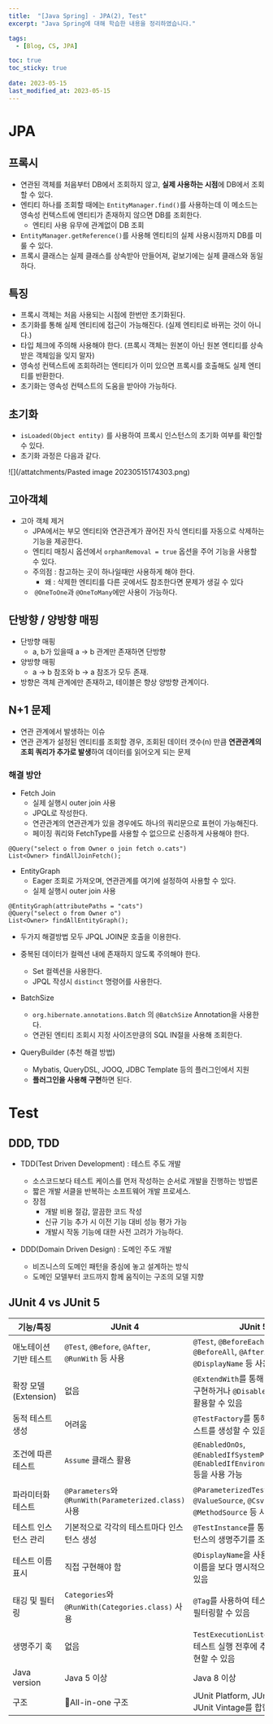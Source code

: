 ```yaml
---
title:  "[Java Spring] - JPA(2), Test"
excerpt: "Java Spring에 대해 학습한 내용을 정리하였습니다."

tags:
  - [Blog, CS, JPA]

toc: true
toc_sticky: true
 
date: 2023-05-15
last_modified_at: 2023-05-15
---
```


# JPA

## 프록시

- 연관된 객체를 처음부터 DB에서 조회하지 않고, **실제 사용하는 시점**에 DB에서 조회할 수 있다.
- 엔티티 하나를 조회할 때에는 `EntityManager.find()`를 사용하는데 이 메소드는 영속성 컨텍스트에 엔티티가 존재하지 않으면 DB를 조회한다.
	- 엔티티 사용 유무에 관계없이 DB 조회
- `EntityManager.getReference()`를 사용해 엔티티의 실제 사용시점까지 DB를 미룰 수 있다.
- 프록시 클래스는 실제 클래스를 상속받아 만들어져, 겉보기에는 실제 클래스와 동일하다.

## 특징

- 프록시 객체는 처음 사용되는 시점에 한번만 초기화된다.
- 초기화를 통해 실제 엔티티에 접근이 가능해진다. (실제 엔티티로 바뀌는 것이 아니다.)
- 타입 체크에 주의해 사용해야 한다. (프록시 객체는 원본이 아닌 원본 엔티티를 상속받은 객체임을 잊지 말자)
- 영속성 컨텍스트에 조회하려는 엔티티가 이미 있으면 프록시를 호출해도 실제 엔티티를 반환한다.
- 초기화는 영속성 컨텍스트의 도움을 받아야 가능하다.

## 초기화

- `isLoaded(Object entity)` 를 사용하여 프록시 인스턴스의 초기화 여부를 확인할 수 있다.
- 초기화 과정은 다음과 같다.

![](/attatchments/Pasted image 20230515174303.png)

## 고아객체

- 고아 객체 제거 
	- JPA에서는 부모 엔티티와 연관관계가 끊어진 자식 엔티티를 자동으로 삭제하는 기능을 제공한다. 
	- 엔티티 매칭시 옵션에서 `orphanRemoval = true` 옵션을 주어 기능을 사용할 수 있다.
	- 주의점 : 참고하는 곳이 하나일때만 사용하게 해야 한다. 
		- 왜 : 삭제한 엔티티를 다른 곳에서도 참조한다면 문제가 생길 수 있다
	-  `@OneToOne`과 `@OneToMany`에만 사용이 가능하다.

## 단방향 / 양방향 매핑

- 단방향 매핑 
	- a, b가 있을때 a -> b 관계만 존재하면 단방향
- 양방향 매핑
	-  a -> b 참조와 b -> a 참조가 모두 존재.
- 방향은 객체 관계에만 존재하고, 테이블은 향상 양방향 관계이다.

## N+1 문제

- 연관 관계에서 발생하는 이슈
- 연관 관계가 설정된 엔티티를 조회할 경우, 조회된 데이터 갯수(n) 만큼 **연관관계의 조회 쿼리가 추가로 발생**하여 데이터를 읽어오게 되는 문제

### 해결 방안

- Fetch Join
	- 실제 실행시 outer join 사용
	- JPQL로 작성한다.
	- 연관관계의 연관관계가 있을 경우에도 하나의 쿼리문으로 표현이 가능해진다.
	- 페이징 쿼리와 FetchType를 사용할 수 없으므로 신중하게 사용해야 한다.

```
@Query("select o from Owner o join fetch o.cats")
List<Owner> findAllJoinFetch();
```

- EntityGraph
	- Eager 조회로 가져오며, 연관관계를 여기에 설정하여 사용할 수 있다.
	- 실제 실행시 outer join 사용

```
@EntityGraph(attributePaths = "cats")
@Query("select o from Owner o")
List<Owner> findAllEntityGraph();
```

- 두가지 해결방법 모두 JPQL JOIN문 호출을 이용한다.
- 중복된 데이터가 컬렉션 내에 존재하지 않도록 주의해야 한다.
	- Set 컬렉션을 사용한다.
	- JPQL 작성시 `distinct` 명령어를 사용한다.

- BatchSize
	- `org.hibernate.annotations.Batch` 의 `@BatchSize` Annotation을 사용한다.
	- 연관된 엔티티 조회시 지정 사이즈만킁의 SQL IN절을 사용해 조회한다.

- QueryBuilder (추천 해결 방법)
	- Mybatis, QueryDSL, JOOQ, JDBC Template 등의 플러그인에서 지원
	- **플러그인을 사용해 구현**하면 된다.

# Test

## DDD, TDD

- TDD(Test Driven Development) : 테스트 주도 개발
	- 소스코드보다 테스트 케이스를 먼저 작성하는 순서로 개발을 진행하는 방법론
	- 짧은 개발 서클을 반복하는 소프트웨어 개발 프로세스.
	- 장점
		- 개발 비용 절감, 깔끔한 코드 작성
		- 신규 기능 추가 시 이전 기능 대비 성능 평가 가능
		- 개발시 작동 기능에 대한 사전 고려가 가능하다.

- DDD(Domain Driven Design) : 도메인 주도 개발
	- 비즈니스의 도메인 패턴을 중심에 놓고 설계하는 방식
	- 도메인 모델부터 코드까지 함께 움직이는 구조의 모델 지향

## JUnit 4 vs JUnit 5

| 기능/특징              | JUnit 4                                              | JUnit 5                                                                                    |
| ---------------------- | ---------------------------------------------------- | ------------------------------------------------------------------------------------------ |
| 애노테이션 기반 테스트 | `@Test`, `@Before`, `@After`, `@RunWith` 등 사용     | `@Test`, `@BeforeEach`, `@AfterEach`, `@BeforeAll`, `@AfterAll`, `@DisplayName` 등 사용    |
| 확장 모델(Extension)   | 없음                                                 | `@ExtendWith`를 통해 커스텀 확장을 구현하거나 `@Disabled`, `@Tag` 등을 활용할 수 있음      |
| 동적 테스트 생성       | 어려움                                               | `@TestFactory`를 통해 동적으로 테스트를 생성할 수 있음                                     |
| 조건에 따른 테스트     | `Assume` 클래스 활용                                 | `@EnabledOnOs`, `@EnabledIfSystemProperty`, `@EnabledIfEnvironmentVariable` 등을 사용 가능 |
| 파라미터화 테스트      | `@Parameters`와 `@RunWith(Parameterized.class)` 사용 | `@ParameterizedTest`와 `@ValueSource`, `@CsvSource`, `@MethodSource` 등 사용               |
| 테스트 인스턴스 관리   | 기본적으로 각각의 테스트마다 인스턴스 생성           | `@TestInstance`를 통해 테스트 인스턴스의 생명주기를 조정할 수 있음                         |
| 테스트 이름 표시       | 직접 구현해야 함                                     | `@DisplayName`을 사용하여 테스트 이름을 보다 명시적으로 표시할 수 있음                     |
| 태깅 및 필터링         | `Categories`와 `@RunWith(Categories.class)` 사용     | `@Tag`를 사용하여 테스트를 태그하고 필터링할 수 있음                                       |
| 생명주기 훅            | 없음                                                 | `TestExecutionListener`를 통해 테스트 실행 전후에 추가 로직을 구현할 수 있음               |
| Java version           | Java 5 이상                                          | Java 8 이상                                                                                |
| 구조                   | All-in-one 구조                                     | JUnit Platform, JUnit Jupiter, JUnit Vintage를 합한 구조                                   |
